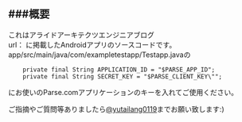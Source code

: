 ###概要
---
これはアライドアーキテクツエンジニアブログ  
      url： 
に掲載したAndroidアプリのソースコードです。 
app/src/main/java/com/exampletestapp/Testapp.javaの

```
    private final String APPLICATION_ID = "$PARSE_APP_ID";
    private final String SECRET_KEY = "$PARSE_CLIENT_KEY\"";
```

にお使いのParse.comアプリケーションのキーを入れてご使用ください。  


ご指摘やご質問等ありましたら[@yutailang0119](https://twitter.com/yutailang0119)までお願い致します:)  
